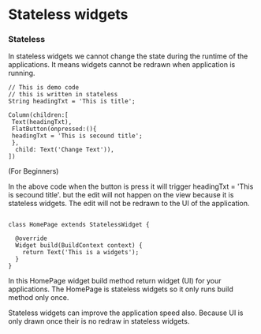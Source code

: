 # Stateless widgets

### Stateless

In stateless widgets we cannot change the state during the runtime of the applications. It means widgets cannot be redrawn when application is running.

```text
// This is demo code
// this is written in stateless
String headingTxt = 'This is title';

Column(children:[
 Text(headingTxt),
 FlatButton(onpressed:(){
 headingTxt = 'This is secound title';
 },
  child: Text('Change Text')),
])

```

\(For Beginners\)

In the above code when the button is press it will trigger headingTxt = 'This is secound title'. but the edit will not happen on the view because it is stateless widgets. The edit will not be redrawn to the UI of the application. 

```text

class HomePage extends StatelessWidget {

  @override
  Widget build(BuildContext context) {
    return Text('This is a widgets');
  }
}
```

In this HomePage widget build method return widget \(UI\) for your applications. The HomePage is stateless widgets so it only runs build method only once.

Stateless widgets can improve the application speed also. Because UI is only drawn once their is no redraw in stateless widgets.





